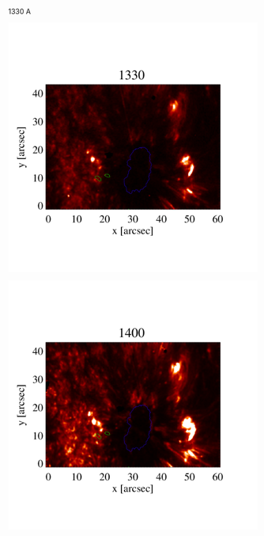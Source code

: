1330 A

![Ir1330](https://github.com/mbenko908/Inversion/blob/eed732c9ad146fe5dfeafa1478533c5daf5251d2/IRIS/irr_1330.png)

![Ir1400](https://github.com/mbenko908/Inversion/blob/e0cb86ab47a98abd9351946059586daead9d85c8/IRIS/irr_1400.png)
